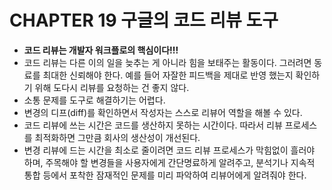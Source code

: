 # CHAPTER 19 구글의 코드 리뷰 도구

- **코드 리뷰는 개발자 워크플로의 핵심이다!!!**
- 코드 리뷰는 다른 이의 일을 늦추는 게 아니라 힘을 보태주는 활동이다. 그러려면 동료를 최대한 신뢰해야 한다. 예를 들어 자잘한 피드백을 제대로 반영 했는지 확인하기 위해 도다시 리뷰를 요청하는 건 좋지 않다.
- 소통 문제를 도구로 해결하기는 어렵다.
- 변경의 디프(diff)를 확인하면서 작성자는 스스로 리뷰어 역할을 해볼 수 있다.
- 코드 리뷰에 쓰는 시간은 코드를 생산하지 못하는 시간이다. 따라서 리뷰 프로세스를 최적화하면 그만큼 회사의 생산성이 개선된다.
- 변경 리뷰에 드는 시간을 최소로 줄이려면 코드 리뷰 프로세스가 막힘없이 흘러야 하며, 주목해야 할 변경들을 사용자에게 간단명료하게 알려주고, 분석기나 지속적 통합 등에서 포착한 잠재적인 문제를 미리 파악하여 리뷰어에게 알려줘야 한다.